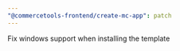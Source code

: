 ```yaml
---
"@commercetools-frontend/create-mc-app": patch
---
```


Fix windows support when installing the template

